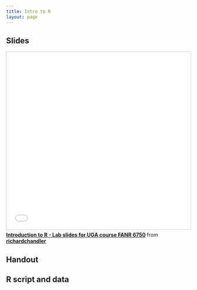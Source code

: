 ```yaml
---
title: Intro to R
layout: page
---
```



## Slides

<iframe src="//www.slideshare.net/slideshow/embed_code/key/uZpmSjykiuDhng" width="595" height="485" frameborder="0" marginwidth="0" marginheight="0" scrolling="no" style="border:1px solid #CCC; border-width:1px; margin-bottom:5px; max-width: 100%;" allowfullscreen> </iframe> <div style="margin-bottom:5px"> <strong> <a href="//www.slideshare.net/richardchandler/introduction-to-r-lab-slides-for-uga-course-fanr-6750" title="Introduction to R - Lab slides for UGA course FANR 6750" target="_blank">Introduction to R - Lab slides for UGA course FANR 6750</a> </strong> from <strong><a href="https://www.slideshare.net/richardchandler" target="_blank">richardchandler</a></strong> </div>


## Handout


## R script and data







